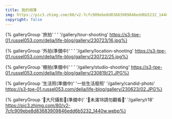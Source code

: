 ```yaml
---
title: 我的相簿
img: https://pic3.zhimg.com/80/v2-7cfc909ebe8d83683909846edd6b5232_1440w.webp
copyright: false
---
```


{% galleryGroup '旅拍' ' ' '/gallery/tour-shooting' https://s3-tpe-01.russel053.com/delia/life-blog/gallery/230723/16.jpg%}

{% galleryGroup '外拍(準備中)' ' ' '/gallery/location-shooting' https://s3-tpe-01.russel053.com/delia/life-blog/gallery/230722/25.jpg%}

{% galleryGroup '棚拍(準備中)' ' ' '/gallery/studio-shooting' https://s3-tpe-01.russel053.com/delia/life-blog/gallery/230819/21.JPG%}

{% galleryGroup '生活照(準備中)' '一些生活廢照' '/gallery/candid-photo' https://s3-tpe-01.russel053.com/delia/life-blog/gallery/230623/02.JPG%}

{% galleryGroup '🔞大尺攝影🔞(準備中)' '🔞未滿18請勿觀看🔞' '/gallery/r18' https://pic3.zhimg.com/80/v2-7cfc909ebe8d83683909846edd6b5232_1440w.webp%}